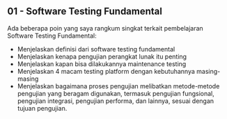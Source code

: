 ## 01 - Software Testing Fundamental

Ada beberapa poin yang saya rangkum singkat terkait pembelajaran Software Testing Fundamental:
- Menjelaskan definisi dari software testing fundamental
- Menjelaskan kenapa pengujian perangkat lunak itu penting
- Menjelaskan kapan bisa dilakukannya maintenance testing 
- Menjelaskan 4 macam testing platform dengan kebutuhannya masing-masing
- Menjelaskan bagaimana proses pengujian melibatkan metode-metode pengujian yang beragam digunakan, termasuk pengujian fungsional, pengujian integrasi, pengujian performa, dan lainnya, sesuai dengan tujuan pengujian.